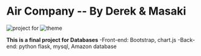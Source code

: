 # Air Company -- By Derek & Masaki
![project for](https://img.shields.io/badge/DB__Project-Done-brightgreen.svg)
![theme](https://img.shields.io/badge/Black-Gold-yellow.svg)

**This is a final project for Databases**
-Front-end: Bootstrap, chart.js
-Back-end: python flask, mysql, Amazon database
